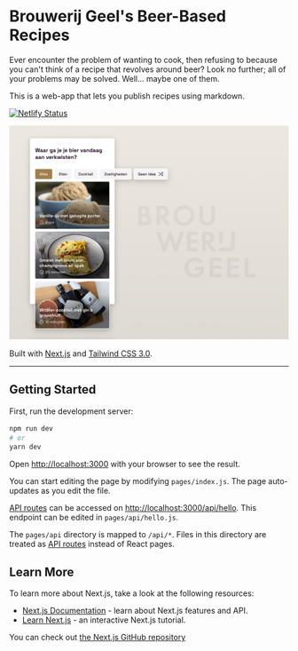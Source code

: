# Brouwerij Geel's Beer-Based Recipes

Ever encounter the problem of wanting to cook, then refusing to because you can't think of a recipe that revolves around beer? Look no further; all of your problems may be solved. Well... maybe one of them.

This is a web-app that lets you publish recipes using markdown.

[![Netlify Status](https://api.netlify.com/api/v1/badges/b443bc8f-94f4-4575-95be-e4ef217d539d/deploy-status)](https://app.netlify.com/sites/brouwerij-geel-recipes/deploys)

![](/public/promo.png)

Built with [Next.js](https://nextjs.org/) and [Tailwind CSS 3.0](https://tailwindcss.com/).

____

## Getting Started

First, run the development server:

```bash
npm run dev
# or
yarn dev
```

Open [http://localhost:3000](http://localhost:3000) with your browser to see the result.

You can start editing the page by modifying `pages/index.js`. The page auto-updates as you edit the file.

[API routes](https://nextjs.org/docs/api-routes/introduction) can be accessed on [http://localhost:3000/api/hello](http://localhost:3000/api/hello). This endpoint can be edited in `pages/api/hello.js`.

The `pages/api` directory is mapped to `/api/*`. Files in this directory are treated as [API routes](https://nextjs.org/docs/api-routes/introduction) instead of React pages.

## Learn More

To learn more about Next.js, take a look at the following resources:

- [Next.js Documentation](https://nextjs.org/docs) - learn about Next.js features and API.
- [Learn Next.js](https://nextjs.org/learn) - an interactive Next.js tutorial.

You can check out [the Next.js GitHub repository](https://github.com/vercel/next.js/)
